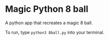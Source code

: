 # Magic Python 8 ball

A python app that recreates a magic 8 ball. 

To run, type `python3 8ball.py` into your terminal.


